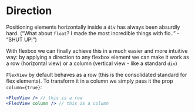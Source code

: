# Direction

Positioning elements horizontally inside a `div` has always been absurdly hard.
(“What about `float`? I made the most incredible things with flo..” - “SHUT UP!”)

With flexbox we can finally achieve this in a much easier and more intuitive way: by applying a direction to any flexbox element we can make it work as a row (horizontal view) or a  column (vertical view - like a standard `div`)

`FlexView` by default behaves as a row (this is the consolidated standard for flex elements). To transform it in a column we simply pass it the prop `column={true}`:

```jsx
<FlexView /> // this is a row
<FlexView column /> // this is a column
```
